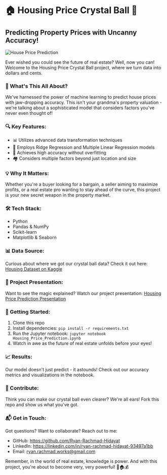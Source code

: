 # 🏠 Housing Price Crystal Ball 🔮

## Predicting Property Prices with Uncanny Accuracy!

![House Price Prediction](https://miro.medium.com/v2/resize:fit:1400/0*cDRFtpTiOJFrfzS5.jpg)

Ever wished you could see the future of real estate? Well, now you can! Welcome to the Housing Price Crystal Ball project, where we turn data into dollars and cents.

### 🚀 What's This All About?

We've harnessed the power of machine learning to predict house prices with jaw-dropping accuracy. This isn't your grandma's property valuation - we're talking about a sophisticated model that considers factors you've never even thought of!

### 🔍 Key Features:

- 📊 Utilizes advanced data transformation techniques
- 🧠 Employs Ridge Regression and Multiple Linear Regression models
- 🎯 Achieves high accuracy without overfitting
- 🏘️ Considers multiple factors beyond just location and size

### 💡 Why It Matters:

Whether you're a buyer looking for a bargain, a seller aiming to maximize profits, or a real estate pro wanting to stay ahead of the curve, this project is your new secret weapon in the property market.

### 🛠️ Tech Stack:

- Python
- Pandas & NumPy
- Scikit-learn
- Matplotlib & Seaborn

### 📊 Data Source:

Curious about where we got our crystal ball data? Check it out here:
[Housing Dataset on Kaggle](https://www.kaggle.com/datasets/ashydv/housing-dataset/data)

### 🎥 Project Presentation:

Want to see the magic explained? Watch our project presentation:
[Housing Price Prediction Presentation](https://www.canva.com/design/DAGOLcSwj68/Or76AIW0qoj1jcOip5Mw7Q/edit)

### 🚀 Getting Started:

1. Clone this repo
2. Install dependencies: `pip install -r requirements.txt`
3. Run the Jupyter notebook: `jupyter notebook Housing_Price_Prediction.ipynb`
4. Watch in awe as the future of real estate unfolds before your eyes!

### 📈 Results:

Our model doesn't just predict - it astounds! Check out our accuracy metrics and visualizations in the notebook.

### 🤝 Contribute:

Think you can make our crystal ball even clearer? We're all ears! Fork this repo and show us what you've got.

### 📬 Get in Touch:

Got questions? Want to collaborate? Reach out to me:

- GitHub: https://github.com/Ryan-Rachmad-Hidayat
- LinkedIn: https://linkedin.com/in/ryan-rachmad-hidayat-93497a1bb
- Email: ryan.rachmad.works@gmail.com

Remember, in the world of real estate, knowledge is power. And with this project, you're about to become very, very powerful! 💪🏠💰
